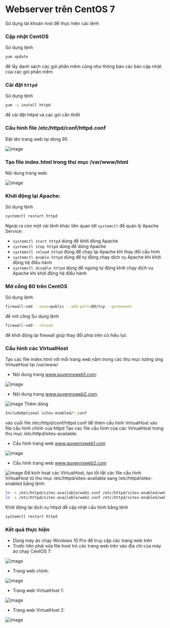 # Webserver trên CentOS 7
Sử dụng tài khoản root để thực hiện các lệnh
### Cập nhật CentOS
Sử dụng lệnh
```sh
yum update
```
để lấy danh sách các gói phần mềm cũng như thông báo các bản cập nhật của các gói phần mềm

### Cài đặt ```httpd```
Sử dụng lệnh
```sh
yum -y install httpd
```
để cài đặt httpd và các gói cần thiết

### Cấu hình file /etc/httpd/conf/httpd.conf
Đặt tên trang web tại dòng 95

![image](./image/CentOS%201.png)

### Tạo file index.html trong thư mục /var/www/html
Nội dung trang web:

![image](./image/CentOS%202.png)

### Khởi động lại Apache:
Sử dụng lệnh
```sh
systemctl restart httpd
```
Ngoài ra còn một vài lệnh khác liên quan tới ```systemctl``` để quản lý Apache Service:
- ```systemctl start httpd``` dùng để khởi động Apache
- ```systemctl stop httpd``` dùng để dừng Apache
- ```systemctl reload httpd``` đùng để chạy lại Apache khi thay đổi cấu hình
- ```systemctl enable httpd``` dùng để tự động chạy dịch vụ Apache khi khởi động hệ điều hành
- ```systemctl disable httpd``` dùng để ngưng tự động khởi chạy dịch vụ Apache khi khởi động hệ điều hành

### Mở cổng 80 trên CentOS
Sử dụng lệnh
```sh
firewall-cmd --zone=public --add-port=80/tcp --permanent
```
để mở cổng
Sư dụng lệnh
```sh
firewall-cmd --reload
```
để khởi động lại firewall giúp thay đổi phía trên có hiệu lực

### Cấu hình các VirtualHost
Tạo các file index.html với mỗi trang web nằm trong các thư mục tương ứng VirtualHost tại /var/www/
- Nội dung trang www.quyennxweb1.com:

![image](./image/CentOS%205.png)
- Nội dung trang www.quyennxweb2.com:

![image](./image/CentOS%206.png)
Thêm dòng
```sh
IncludeOptional sites-enabled/*.conf
```
vào cuối file /etc/httpd/conf/httpd.conf để thêm cấu hình VirtualHost vào file cấu hình chính của httpd
Tạo các file cấu hình của các VirtualHost trong thư mục /etc/httpd/sites-available:
- Cấu hình trang web www.quyennxweb1.com

![image](./image/CentOS%203.png)
- Cấu hình trang web www.quyennxweb2.com

![image](./image/CentOS%204.png)
Để kích hoạt các VirtualHost, tạo lối tắt các file cấu hình VirtualHost từ thư mục /etc/httpd/sites-available sang /etc/httpd/sites-enabled bằng lệnh:
```sh
ln -s /etc/httpd/sites-available/web1.conf /etc/httpd/sites-enabled/web1.conf
ln -s /etc/httpd/sites-available/web2.conf /etc/httpd/sites-enabled/web2.conf
```
Khởi động lại dịch vụ httpd để cập nhật cấu hình bằng lệnh
```sh
systemctl restart httpd
```

### Kết quả thực hiện
- Dùng máy ảo chạy Windows 10 Pro để truy cập các trang web trên
- Trước tiên phải sửa file host trỏ các trang web trên vào địa chỉ của máy ảo chạy CentOS 7:

![image](./image/CentOS%2010.png)
- Trang web chính:

![image](./image/CentOS%207.png)
- Trang web VirtualHost 1:

![image](./image/CentOS%208.png)
- Trang web VirtualHost 2:

![image](./image/CentOS%209.png)